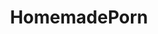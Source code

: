---
title: HomemadePorn
crosslinks:
- livven
- AmateursVideos
- MassiveTitsnAss
- Full_HD_porn
- maango
- PHAmateurModels
- samij420
- BoredandIgnored
- firstSquirtingVideos
- CarliKanePorn
- Shockeryoyo
- Hotdogging
- AllisonParker
---